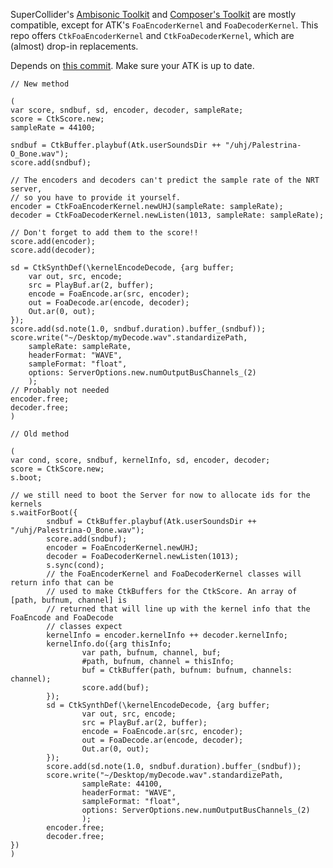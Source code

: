 SuperCollider's [Ambisonic Toolkit](http://www.ambisonictoolkit.net/) and [Composer's Toolkit](https://github.com/supercollider-quarks/Ctk) are mostly compatible, except for ATK's `FoaEncoderKernel` and `FoaDecoderKernel`. This repo offers `CtkFoaEncoderKernel` and `CtkFoaDecoderKernel`, which are (almost) drop-in replacements.

Depends on [this commit](https://github.com/supercollider/sc3-plugins/commit/9d40e985b4db3979cdb27f291eeaf51aa99c3267). Make sure your ATK is up to date.

    // New method

    (
    var score, sndbuf, sd, encoder, decoder, sampleRate;
    score = CtkScore.new;
    sampleRate = 44100;

    sndbuf = CtkBuffer.playbuf(Atk.userSoundsDir ++ "/uhj/Palestrina-O_Bone.wav");
    score.add(sndbuf);

    // The encoders and decoders can't predict the sample rate of the NRT server,
    // so you have to provide it yourself.
    encoder = CtkFoaEncoderKernel.newUHJ(sampleRate: sampleRate);
    decoder = CtkFoaDecoderKernel.newListen(1013, sampleRate: sampleRate);

    // Don't forget to add them to the score!!
    score.add(encoder);
    score.add(decoder);

    sd = CtkSynthDef(\kernelEncodeDecode, {arg buffer;
        var out, src, encode;
        src = PlayBuf.ar(2, buffer);
        encode = FoaEncode.ar(src, encoder);
        out = FoaDecode.ar(encode, decoder);
        Out.ar(0, out);
    });
    score.add(sd.note(1.0, sndbuf.duration).buffer_(sndbuf));
    score.write("~/Desktop/myDecode.wav".standardizePath,
        sampleRate: sampleRate,
        headerFormat: "WAVE",
        sampleFormat: "float",
        options: ServerOptions.new.numOutputBusChannels_(2)
        );
    // Probably not needed
    encoder.free;
    decoder.free;
    )

    // Old method

    (
    var cond, score, sndbuf, kernelInfo, sd, encoder, decoder;
    score = CtkScore.new;
    s.boot;

    // we still need to boot the Server for now to allocate ids for the kernels
    s.waitForBoot({
            sndbuf = CtkBuffer.playbuf(Atk.userSoundsDir ++ "/uhj/Palestrina-O_Bone.wav");
            score.add(sndbuf);
            encoder = FoaEncoderKernel.newUHJ;
            decoder = FoaDecoderKernel.newListen(1013);
            s.sync(cond);
            // the FoaEncoderKernel and FoaDecoderKernel classes will return info that can be
            // used to make CtkBuffers for the CtkScore. An array of [path, bufnum, channel] is
            // returned that will line up with the kernel info that the FoaEncode and FoaDecode
            // classes expect
            kernelInfo = encoder.kernelInfo ++ decoder.kernelInfo;
            kernelInfo.do({arg thisInfo;
                    var path, bufnum, channel, buf;
                    #path, bufnum, channel = thisInfo;
                    buf = CtkBuffer(path, bufnum: bufnum, channels: channel);
                    score.add(buf);
            });
            sd = CtkSynthDef(\kernelEncodeDecode, {arg buffer;
                    var out, src, encode;
                    src = PlayBuf.ar(2, buffer);
                    encode = FoaEncode.ar(src, encoder);
                    out = FoaDecode.ar(encode, decoder);
                    Out.ar(0, out);
            });
            score.add(sd.note(1.0, sndbuf.duration).buffer_(sndbuf));
            score.write("~/Desktop/myDecode.wav".standardizePath, 
                    sampleRate: 44100,
                    headerFormat: "WAVE",
                    sampleFormat: "float",
                    options: ServerOptions.new.numOutputBusChannels_(2)
                    );
            encoder.free; 
            decoder.free;
    })
    )